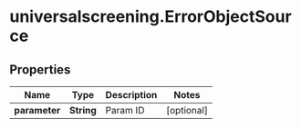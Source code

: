 # universalscreening.ErrorObjectSource

## Properties

Name | Type | Description | Notes
------------ | ------------- | ------------- | -------------
**parameter** | **String** | Param ID | [optional] 


